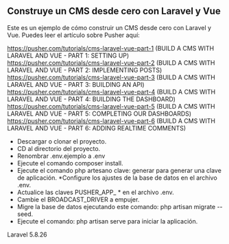 ## Construye un CMS desde cero con Laravel y Vue
Este es un ejemplo de cómo construir un CMS desde cero con Laravel y Vue. Puedes leer el artículo sobre Pusher aquí:

https://pusher.com/tutorials/cms-laravel-vue-part-1 (BUILD A CMS WITH LARAVEL AND VUE - PART 1: SETTING UP)
https://pusher.com/tutorials/cms-laravel-vue-part-2 (BUILD A CMS WITH LARAVEL AND VUE - PART 2: IMPLEMENTING POSTS)
https://pusher.com/tutorials/cms-laravel-vue-part-3 (BUILD A CMS WITH LARAVEL AND VUE - PART 3: BUILDING AN API)
https://pusher.com/tutorials/cms-laravel-vue-part-4 (BUILD A CMS WITH LARAVEL AND VUE - PART 4: BUILDING THE DASHBOARD)
https://pusher.com/tutorials/cms-laravel-vue-part-5 (BUILD A CMS WITH LARAVEL AND VUE - PART 5: COMPLETING OUR DASHBOARDS)
https://pusher.com/tutorials/cms-laravel-vue-part-6 (BUILD A CMS WITH LARAVEL AND VUE - PART 6: ADDING REALTIME COMMENTS)


* Descargar o clonar el proyecto.
* CD al directorio del proyecto.
* Renombrar .env.ejemplo a .env
* Ejecute el comando composer install.
* Ejecute el comando php artesano clave: generar para generar una clave de aplicación.
*Configure los ajustes de la base de datos en el archivo .env.
* Actualice las claves PUSHER_APP_ * en el archivo .env.
* Cambie el BROADCAST_DRIVER a empujer.
* Migre la base de datos ejecutando este comando: php artisan migrate --seed.
* Ejecute el comando: php artisan serve para iniciar la aplicación.

Laravel 5.8.26
